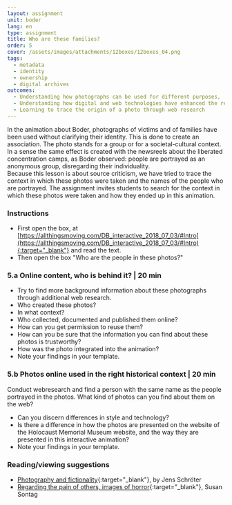 ```yaml
---
layout: assignment
unit: boder
lang: en
type: assignment
title: Who are these families? 
order: 5
cover: /assets/images/attachments/12boxes/12boxes_04.png
tags: 
  - metadata
  - identity
  - ownership
  - digital archives 
outcomes:
  - Understanding how photographs can be used for different purposes,
  - Understanding how digital and web technologies have enhanced the re-use of photographs
  - Learning to trace the origin of a photo through web research
---
```


In the animation about Boder, photographs of victims and of families have been used without clarifying their identity. This is done to create an association. The photo stands for a group or for a societal-cultural context. In a sense the same effect is created with the newsreels about the liberated concentration camps, as Boder observed: people are portrayed as an anonymous group, disregarding their individuality.  
Because this lesson is about source criticism, we have tried to trace the context in which these photos were taken and the names of the people who are portrayed. The assignment invites students to search for the context in which these photos were taken and how they ended up in this animation. 

<!-- more -->

<!-- briefing-student -->

### Instructions
<!-- section-contents -->

- First open the box, at [https://allthingsmoving.com/DB_interactive_2018_07_03/#Intro](https://allthingsmoving.com/DB_interactive_2018_07_03/#Intro){:target="_blank"} and read the text.
- Then open the box  "Who are the people in these photos?" 

<!-- section -->

### 5.a  Online content, who is behind it? | 20 min
<!-- section-contents -->

- Try to find more background information about these photographs through additional web research. 
- Who created these photos?
- In what context?
- Who collected, documented and published them online? 
- How can you get permission to reuse them?
- How can you be sure that the information you can find about these photos is trustworthy? 
- How was the photo integrated into the animation? 
- Note your findings in your template. 

<!-- section -->

### 5.b  Photos online used in the right historical context | 20 min
<!-- section-contents -->
Conduct webresearch and find a person with the same name as the people portrayed in the photos. What kind of photos can you find about them on the web? 
- Can you discern differences in style and technology?
- Is there a difference in how the photos are presented on the website of the Holocaust Memorial Museum website, and the way they are presented in this interactive animation? 
- Note your findings in your template.

<!-- section -->

### Reading/viewing  suggestions
<!-- section-contents -->

- [Photography and fictionality](https://drive.google.com/open?id=1NT4m-KnYk7yq5ZnubifAnW6TcJScGQkX){:target="_blank"}, by Jens Schröter
- [Regarding the pain of others, images of horror](https://books.google.nl/books/about/Regarding_the_Pain_of_Others.html?id=XYo3AAAAQBAJ&source=kp_cover&redir_esc=y){:target="_blank"}, Susan Sontag

<!-- briefing-teacher -->

